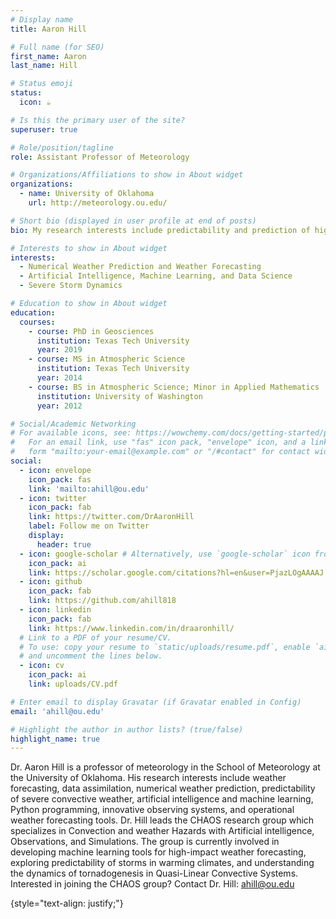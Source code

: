 ```yaml
---
# Display name
title: Aaron Hill

# Full name (for SEO)
first_name: Aaron
last_name: Hill

# Status emoji
status:
  icon: ☕️

# Is this the primary user of the site?
superuser: true

# Role/position/tagline
role: Assistant Professor of Meteorology

# Organizations/Affiliations to show in About widget
organizations:
  - name: University of Oklahoma
    url: http://meteorology.ou.edu/

# Short bio (displayed in user profile at end of posts)
bio: My research interests include predictability and prediction of high-impact weather hazards

# Interests to show in About widget
interests:
  - Numerical Weather Prediction and Weather Forecasting
  - Artificial Intelligence, Machine Learning, and Data Science
  - Severe Storm Dynamics

# Education to show in About widget
education:
  courses:
    - course: PhD in Geosciences
      institution: Texas Tech University
      year: 2019
    - course: MS in Atmospheric Science
      institution: Texas Tech University
      year: 2014
    - course: BS in Atmospheric Science; Minor in Applied Mathematics
      institution: University of Washington
      year: 2012

# Social/Academic Networking
# For available icons, see: https://wowchemy.com/docs/getting-started/page-builder/#icons
#   For an email link, use "fas" icon pack, "envelope" icon, and a link in the
#   form "mailto:your-email@example.com" or "/#contact" for contact widget.
social:
  - icon: envelope
    icon_pack: fas
    link: 'mailto:ahill@ou.edu'
  - icon: twitter
    icon_pack: fab
    link: https://twitter.com/DrAaronHill
    label: Follow me on Twitter
    display:
      header: true
  - icon: google-scholar # Alternatively, use `google-scholar` icon from `ai` icon pack
    icon_pack: ai
    link: https://scholar.google.com/citations?hl=en&user=PjazLOgAAAAJ
  - icon: github
    icon_pack: fab
    link: https://github.com/ahill818
  - icon: linkedin
    icon_pack: fab
    link: https://www.linkedin.com/in/draaronhill/
  # Link to a PDF of your resume/CV.
  # To use: copy your resume to `static/uploads/resume.pdf`, enable `ai` icons in `params.yaml`,
  # and uncomment the lines below.
  - icon: cv
    icon_pack: ai
    link: uploads/CV.pdf

# Enter email to display Gravatar (if Gravatar enabled in Config)
email: 'ahill@ou.edu'

# Highlight the author in author lists? (true/false)
highlight_name: true
---
```


<!--<b>ANNOUNCEMENT: Dr. Aaron Hill will be looking to add at least two new graduate students beginning Fall 2024! Research projects will vary but may include developing machine learning-based forecast systems for high-impact weather hazards and/or exploring the predictability of severe convective storms in a warming climate. Please contact Dr. Hill (ahill@ou.edu) if you are interested in joining the group and the School of Meteorology at OU! Full announcement <a href="./ad">here</a></b>-->


Dr. Aaron Hill is a professor of meteorology in the School of Meteorology at the University of Oklahoma. His research interests include weather forecasting, data assimilation, numerical weather prediction, predictability of severe convective weather, artificial intelligence and machine learning, Python programming, innovative observing systems, and operational weather forecasting tools. Dr. Hill leads the CHAOS research group which specializes in Convection and weather Hazards with Artificial intelligence, Observations, and Simulations. The group is currently involved in developing machine learning tools for high-impact weather forecasting, exploring predictability of storms in warming climates, and understanding the dynamics of tornadogenesis in Quasi-Linear Convective Systems. Interested in joining the CHAOS group? Contact Dr. Hill: ahill@ou.edu

{style="text-align: justify;"}
